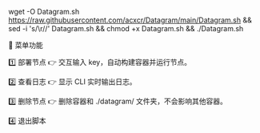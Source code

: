 wget -O Datagram.sh https://raw.githubusercontent.com/acxcr/Datagram/main/Datagram.sh && sed -i 's/\r//' Datagram.sh && chmod +x Datagram.sh && ./Datagram.sh



🧭 菜单功能


1️⃣ 部署节点
👉 交互输入 key，自动构建容器并运行节点。

2️⃣ 查看日志
👉 显示 CLI 实时输出日志。

3️⃣ 删除节点
👉 删除容器和 ./datagram/ 文件夹，不会影响其他容器。

4️⃣ 退出脚本
